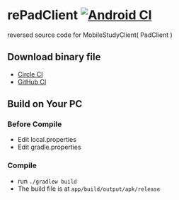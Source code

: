 # rePadClient [![Android CI](https://github.com/Cai1Hsu/rePadClient/actions/workflows/android.yml/badge.svg?branch=master)](https://github.com/Cai1Hsu/rePadClient/actions/workflows/android.yml)
reversed source code for MobileStudyClient( PadClient )

## Download binary file
- [Circle CI](https://app.circleci.com/pipelines/github/Cai1Hsu/rePadClient/4/workflows/lateset/jobs/4/artifacts)
- [GitHub CI](https://github.com/Cai1Hsu/rePadClient/actions)

## Build on Your PC
### Before Compile
- Edit local.properties
- Edit gradle.properties

### Compile
- run `./gradlew build`
- The build file is at `app/build/output/apk/release`
